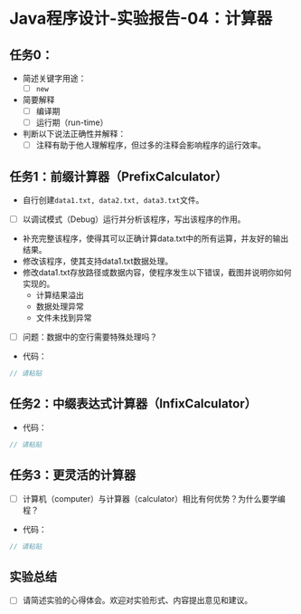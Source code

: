# Java程序设计-实验报告-04：计算器

## 任务0：

- 简述关键字用途：
  - [ ] `new`
- 简要解释
  - [ ] 编译期
  - [ ] 运行期（run-time）
- 判断以下说法正确性并解释：
  - [ ] 注释有助于他人理解程序，但过多的注释会影响程序的运行效率。

## 任务1：前缀计算器（PrefixCalculator）

- 自行创建`data1.txt, data2.txt, data3.txt`文件。
- [ ] 以调试模式（Debug）运行并分析该程序，写出该程序的作用。
- 补充完整该程序，使得其可以正确计算data.txt中的所有运算，并友好的输出结果。
- 修改该程序，使其支持data1.txt数据处理。
- 修改data1.txt存放路径或数据内容，使程序发生以下错误，截图并说明你如何实现的。
  - 计算结果溢出
  - 数据处理异常
  - 文件未找到异常
- [ ] 问题：数据中的空行需要特殊处理吗？
- 代码：

```java
// 请粘贴
```

## 任务2：中缀表达式计算器（InfixCalculator）

- 代码：

```java
// 请粘贴
```

## 任务3：更灵活的计算器

- [ ] 计算机（computer）与计算器（calculator）相比有何优势？为什么要学编程？
- 代码：

```java
// 请粘贴
```

## 实验总结

- [ ] 请简述实验的心得体会。欢迎对实验形式、内容提出意见和建议。
